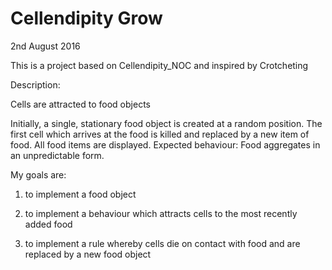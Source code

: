 # Cellendipity Grow

2nd August 2016

This is a project based on Cellendipity_NOC and inspired by Crotcheting

Description:

Cells are attracted to food objects

Initially, a single, stationary food object is created at a random position.
The first cell which arrives at the food is killed and replaced by a new item of food.
All food items are displayed.
Expected behaviour: Food aggregates in an unpredictable form.


My goals are:

1) to implement a food object

2) to implement a behaviour which attracts cells to the most recently added food

3) to implement a rule whereby cells die on contact with food and are replaced by a new food object
